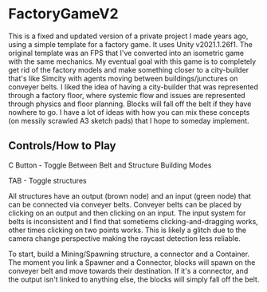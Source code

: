 # FactoryGameV2
This is a fixed and updated version of a private project I made years ago, using a simple template for a factory game. It uses Unity v2021.1.26f1. The original template was an FPS that I've converted into an isometric game with the same mechanics.
My eventual goal with this game is to completely get rid of the factory models and make something closer to a city-builder that's like Simcity with agents moving between buildings/junctures on conveyer belts. I liked the idea of having 
a city-builder that was represented through a factory floor, where systemic flow and issues are represented through physics and floor planning. Blocks will fall off the belt if they have nowhere to go. I have a lot of ideas with how you can
mix these concepts (on messily scrawled A3 sketch pads) that I hope to someday implement.

## Controls/How to Play ##

C Button - Toggle Between Belt and Structure Building Modes

TAB - Toggle structures 

All structures have an output (brown node) and an input (green node) that can be connected via conveyer belts. Conveyer belts can be placed by clicking on an output and then clicking on an input. The input system for belts is inconsistent and I find that sometiems clicking-and-dragging works, 
other times clicking on two points works. This is likely a glitch due to the camera change perspective making the raycast detection less reliable.

To start, build a Mining/Spawning structure, a connector and a Container. The moment you link a Spawner and a Connector, blocks will spawn on the conveyer belt and move towards their destination. If it's a connector, and the output isn't linked 
to anything else, the blocks will simply fall off the belt.

